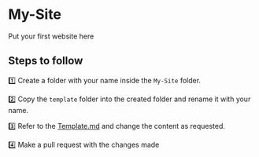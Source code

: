# My-Site
Put your first website here

## Steps to follow

:one: Create a folder with your name inside the `My-Site` folder.

:two: Copy the `template` folder into the created folder and rename it with your name.

:three: Refer to the [Template.md](Template.md) and change the content as requested.

:four: Make a pull request with the changes made
